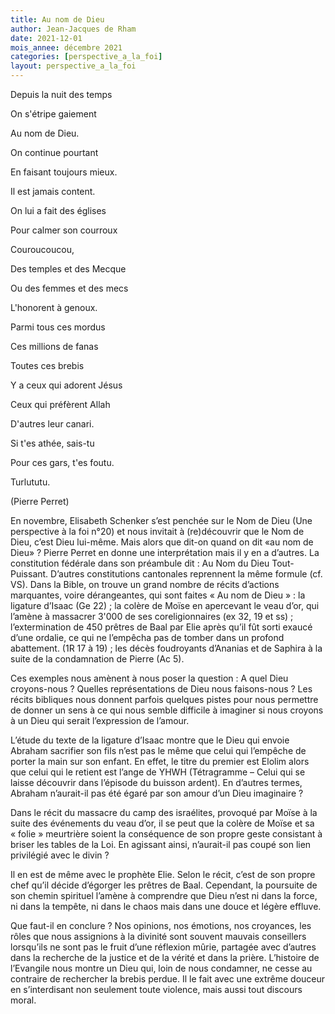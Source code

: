 ```yaml
---
title: Au nom de Dieu
author: Jean-Jacques de Rham
date: 2021-12-01
mois_annee: décembre 2021
categories: [perspective_a_la_foi]
layout: perspective_a_la_foi
---
```



Depuis la nuit des temps

On s'étripe gaiement

Au nom de Dieu.

On continue pourtant

En faisant toujours mieux.

Il est jamais content.

On lui a fait des églises

Pour calmer son courroux

Couroucoucou,

Des temples et des Mecque

Ou des femmes et des mecs

L'honorent à genoux.

Parmi tous ces mordus

Ces millions de fanas

Toutes ces brebis

Y a ceux qui adorent Jésus

Ceux qui préfèrent Allah

D'autres leur canari.

Si t'es athée, sais-tu

Pour ces gars, t'es foutu.

Turlututu.

(Pierre Perret)

En novembre, Elisabeth Schenker s’est penchée sur le Nom de Dieu (Une perspective à la foi n°20) et nous invitait à (re)découvrir que le Nom de Dieu, c’est Dieu lui-même. 
Mais alors que dit-on quand on dit «au nom de Dieu» ?
Pierre Perret en donne une interprétation mais il y en a d’autres. La constitution fédérale dans son préambule dit : Au Nom du Dieu Tout-Puissant. D’autres constitutions 
cantonales reprennent la même formule (cf. VS).
Dans la Bible, on trouve un grand nombre de récits d’actions marquantes, voire dérangeantes, qui sont faites « Au nom de Dieu » : la ligature d’Isaac (Ge 22) ; 
la colère de Moïse en apercevant le veau d’or, qui l’amène à massacrer 3'000 de ses coreligionnaires (ex 32, 19 et ss) ; l’extermination de 450 prêtres de Baal par 
Elie après qu’il fût sorti exaucé d’une ordalie, ce qui ne l’empêcha pas de tomber dans un profond abattement. (1R 17 à 19) ; les décès foudroyants d’Ananias et de
Saphira à la suite de la condamnation de Pierre (Ac 5).

Ces exemples nous amènent à nous poser la question : A quel Dieu croyons-nous ? 
Quelles représentations de Dieu nous faisons-nous ?
Les récits bibliques nous donnent parfois quelques pistes pour nous permettre de donner un sens à ce qui nous semble difficile à imaginer si nous croyons à un Dieu
qui serait l’expression de l’amour.

L’étude du texte de la ligature d’Isaac montre que le Dieu qui envoie Abraham sacrifier son fils n’est pas le même que celui qui l’empêche de porter la main sur son enfant.
En effet, le titre du premier est Elolim alors que celui qui le retient est l’ange de YHWH (Tétragramme – Celui qui se laisse découvrir dans l’épisode du buisson ardent).
En d’autres termes, Abraham n’aurait-il pas été égaré par son amour d’un Dieu imaginaire ?

Dans le récit du massacre du camp des israélites, provoqué par Moïse à la suite des événements du veau d’or, il se peut que la colère de Moïse et sa « folie » meurtrière
soient la conséquence de son propre geste consistant à briser les tables de la Loi. En agissant ainsi, n’aurait-il pas coupé son lien privilégié avec le divin ?

Il en est de même avec le prophète Elie. Selon le récit, c’est de son propre chef qu’il décide d’égorger les prêtres de Baal. Cependant, la poursuite de son chemin spirituel
l’amène à comprendre que Dieu n’est ni dans la force, ni dans la tempête, ni dans le chaos mais dans une douce et légère effluve.

Que faut-il en conclure ?
Nos opinions, nos émotions, nos croyances, les rôles que nous assignions à la divinité sont souvent mauvais conseillers lorsqu’ils ne sont pas le fruit d’une réflexion
mûrie, partagée avec d’autres dans la recherche de la justice et de la vérité et dans la prière.
L’histoire de l’Evangile nous montre un Dieu qui, loin de nous condamner, ne cesse au contraire de rechercher la brebis perdue. Il le fait avec une extrême douceur en 
s’interdisant non seulement toute violence, mais aussi tout discours moral.


